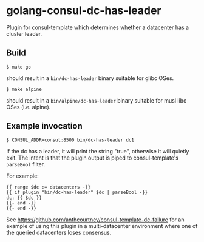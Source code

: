 # golang-consul-dc-has-leader

Plugin for consul-template which determines whether a datacenter has a cluster leader.

## Build

```
$ make go
```

should result in a ```bin/dc-has-leader``` binary suitable for glibc OSes.

```
$ make alpine
```

should result in a ```bin/alpine/dc-has-leader``` binary suitable for musl libc OSes (i.e. alpine).

## Example invocation

```
$ CONSUL_ADDR=consul:8500 bin/dc-has-leader dc1
```

If the dc has a leader, it will print the string "true", otherwise it will quietly exit. The intent is that the plugin output is piped to consul-template's ```parseBool``` filter.

For example:

```
{{ range $dc := datacenters -}}
{{ if plugin "bin/dc-has-leader" $dc | parseBool -}}
dc: {{ $dc }}
{{- end -}}
{{- end -}}
```

See https://github.com/anthcourtney/consul-template-dc-failure for an example of using this plugin in a multi-datacenter environment where one of the queried datacenters loses consensus.
